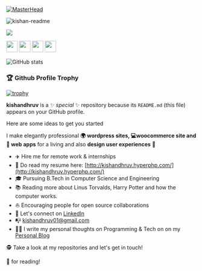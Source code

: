 [![MasterHead](https://www.canva.com/design/DAFUj41rqtc/Zcjwew7klaCyfFo4-L9PCw/view?utm_content=DAFUj41rqtc&utm_campaign=designshare&utm_medium=link&utm_source=homepage_design_menu)](http://kishandhruv.hyperphp.com/)

![kishan-readme](https://www.canva.com/design/DAFUj41rqtc/Zcjwew7klaCyfFo4-L9PCw/view?utm_content=DAFUj41rqtc&utm_campaign=designshare&utm_medium=link&utm_source=homepage_design_menu)

<img src="https://www.canva.com/design/DAFUj41rqtc/Zcjwew7klaCyfFo4-L9PCw/view?utm_content=DAFUj41rqtc&utm_campaign=designshare&utm_medium=link&utm_source=homepage_design_menu">

<a href="mailto:kishandhruv01@gmail.com"><img src="https://img.shields.io/badge/Gmail-D14836?style=for-the-badge&logo=gmail&logoColor=white" height=30></a>
<a href="https://www.twitter.com/Kishandhruv01"><img src="https://img.shields.io/badge/Twitter-1DA1F2?style=for-the-badge&logo=twitter&logoColor=white" height=30></a>
 <a href="https://www.linkedin.com/in/kishandhruv/"><img src="https://img.shields.io/badge/LinkedIn-0077B5?style=for-the-badge&logo=linkedin&logoColor=white" height=30></a>
 <a href="https://instagram.com/aka.kishann"><img src="https://img.shields.io/badge/Instagram-0077B5?style=for-the-badge&logo=linkedin&logoColor=white" height=30></a> 

![GitHub stats](https://github-readme-stats.vercel.app/api?username=kishandhruv&show_icons=true&theme=tokyonight)

### 🏆 Github Profile Trophy

[![trophy](https://github-profile-trophy.vercel.app/?username=kishandhruv&theme=monokai&margin-w=15&margin-h=15&&no-frame=true&row=1)](https://github.com/ryo-ma/github-profile-trophy)


**kishandhruv** is a ✨ _special_ ✨ repository because its `README.md` (this file) appears on your GitHub profile.

Here are some ideas to get you started 

I make elegantly professional **🌍 wordpress sites, 💻woocommerce site and 📱 web apps** for a living and also **design user experiences** 🎨

- ✈️ Hire me for remote work & internships
- 💼 Do read my resume here: [http://kishandhruv.hyperphp.com/](http://kishandhruv.hyperphp.com/)
- 🎓 Pursuing B.Tech in Computer Science and Engineering
- 📚 Reading more about Linus Torvalds, Harry Potter and how the computer works.
- ⛵ Encouraging people for open source collaborations
- 🎉 Let's connect on [LinkedIn](https://linkedin.com/in/kishandhruv)
- 📭 kishandhruv01@gmail.com
- ✍🏻 I write my personal thoughts on Programming & Tech on on my [Personal Blog](http://kishandhruv.hyperphp.com/)

🕵 Take a look at my repositories and let's get in touch!

🙏 for reading!
